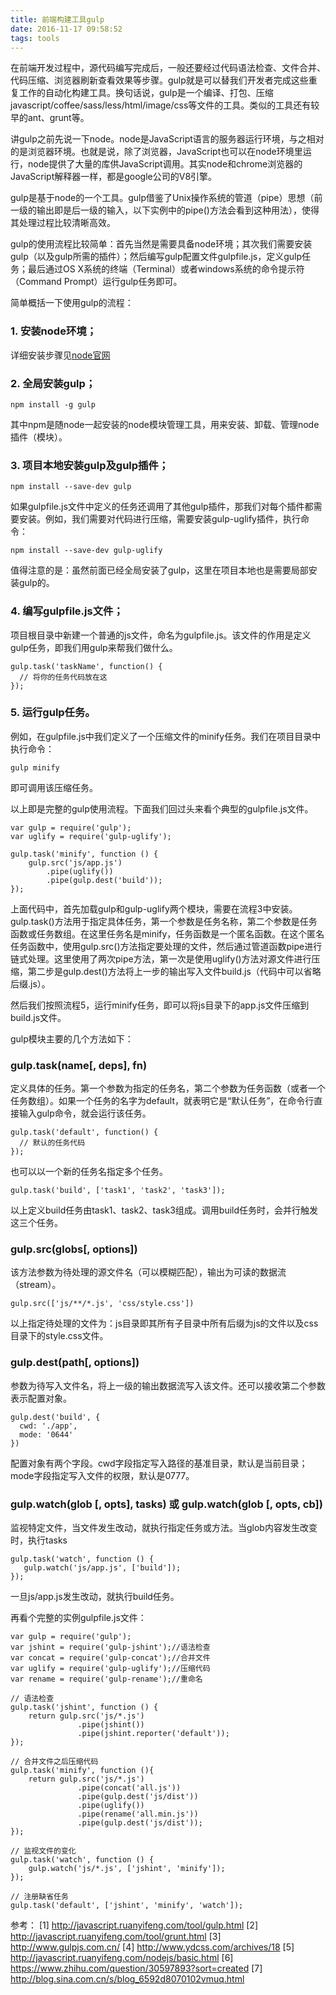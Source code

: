 ```yaml
---
title: 前端构建工具gulp
date: 2016-11-17 09:58:52
tags: tools
---
```


在前端开发过程中，源代码编写完成后，一般还要经过代码语法检查、文件合并、代码压缩、浏览器刷新查看效果等步骤。gulp就是可以替我们开发者完成这些重复工作的自动化构建工具。换句话说，gulp是一个编译、打包、压缩javascript/coffee/sass/less/html/image/css等文件的工具。类似的工具还有较早的ant、grunt等。

<!-- more -->

讲gulp之前先说一下node。node是JavaScript语言的服务器运行环境，与之相对的是浏览器环境。也就是说，除了浏览器，JavaScript也可以在node环境里运行，node提供了大量的库供JavaScript调用。其实node和chrome浏览器的JavaScript解释器一样，都是google公司的V8引擎。

gulp是基于node的一个工具。gulp借鉴了Unix操作系统的管道（pipe）思想（前一级的输出即是后一级的输入，以下实例中的pipe()方法会看到这种用法），使得其处理过程比较清晰高效。

gulp的使用流程比较简单：首先当然是需要具备node环境；其次我们需要安装gulp（以及gulp所需的插件）；然后编写gulp配置文件gulpfile.js，定义gulp任务；最后通过OS X系统的终端（Terminal）或者windows系统的命令提示符（Command Prompt）运行gulp任务即可。

简单概括一下使用gulp的流程：

### 1. 安装node环境；

详细安装步骤见[node官网](https://nodejs.org/en/)

### 2. 全局安装gulp；

```
npm install -g gulp
```
其中npm是随node一起安装的node模块管理工具，用来安装、卸载、管理node插件（模块）。

### 3. 项目本地安装gulp及gulp插件；

```
npm install --save-dev gulp
```
如果gulpfile.js文件中定义的任务还调用了其他gulp插件，那我们对每个插件都需要安装。例如，我们需要对代码进行压缩，需要安装gulp-uglify插件，执行命令：
```
npm install --save-dev gulp-uglify
```
值得注意的是：虽然前面已经全局安装了gulp，这里在项目本地也是需要局部安装gulp的。

### 4. 编写gulpfile.js文件；

项目根目录中新建一个普通的js文件，命名为gulpfile.js。该文件的作用是定义gulp任务，即我们用gulp来帮我们做什么。

```
gulp.task('taskName', function() {
  // 将你的任务代码放在这
});
```

### 5. 运行gulp任务。

例如，在gulpfile.js中我们定义了一个压缩文件的minify任务。我们在项目目录中执行命令：

```
gulp minify
```
即可调用该压缩任务。

以上即是完整的gulp使用流程。下面我们回过头来看个典型的gulpfile.js文件。

```
var gulp = require('gulp');
var uglify = require('gulp-uglify');

gulp.task('minify', function () {
    gulp.src('js/app.js')
        .pipe(uglify())
        .pipe(gulp.dest('build'));
});
```

上面代码中，首先加载gulp和gulp-uglify两个模块，需要在流程3中安装。gulp.task()方法用于指定具体任务，第一个参数是任务名称，第二个参数是任务函数或任务数组。在这里任务名是minify，任务函数是一个匿名函数。在这个匿名任务函数中，使用gulp.src()方法指定要处理的文件，然后通过管道函数pipe进行链式处理。这里使用了两次pipe方法，第一次是使用uglify()方法对源文件进行压缩，第二步是gulp.dest()方法将上一步的输出写入文件build.js（代码中可以省略后缀.js）。

然后我们按照流程5，运行minify任务，即可以将js目录下的app.js文件压缩到build.js文件。

gulp模块主要的几个方法如下：

### gulp.task(name[, deps], fn)

定义具体的任务。第一个参数为指定的任务名，第二个参数为任务函数（或者一个任务数组）。如果一个任务的名字为default，就表明它是“默认任务”，在命令行直接输入gulp命令，就会运行该任务。

```
gulp.task('default', function() {
  // 默认的任务代码
});
```
也可以以一个新的任务名指定多个任务。

```
gulp.task('build', ['task1', 'task2', 'task3']);
```

以上定义build任务由task1、task2、task3组成。调用build任务时，会并行触发这三个任务。

### gulp.src(globs[, options])

该方法参数为待处理的源文件名（可以模糊匹配），输出为可读的数据流（stream）。

```
gulp.src(['js/**/*.js', 'css/style.css'])
```
以上指定待处理的文件为：js目录即其所有子目录中所有后缀为js的文件以及css目录下的style.css文件。

### gulp.dest(path[, options])

参数为待写入文件名，将上一级的输出数据流写入该文件。还可以接收第二个参数表示配置对象。

```
gulp.dest('build', {
  cwd: './app',
  mode: '0644'
})
```
配置对象有两个字段。cwd字段指定写入路径的基准目录，默认是当前目录；mode字段指定写入文件的权限，默认是0777。

### gulp.watch(glob [, opts], tasks) 或 gulp.watch(glob [, opts, cb])

监视特定文件，当文件发生改动，就执行指定任务或方法。当glob内容发生改变时，执行tasks

```
gulp.task('watch', function () {
   gulp.watch('js/app.js', ['build']);
});
```

一旦js/app.js发生改动，就执行build任务。

再看个完整的实例gulpfile.js文件：

```
var gulp = require('gulp');
var jshint = require('gulp-jshint');//语法检查
var concat = require('gulp-concat');//合并文件
var uglify = require('gulp-uglify');//压缩代码
var rename = require('gulp-rename');//重命名

// 语法检查
gulp.task('jshint', function () {
    return gulp.src('js/*.js')
               .pipe(jshint())
               .pipe(jshint.reporter('default'));
});

// 合并文件之后压缩代码
gulp.task('minify', function (){
    return gulp.src('js/*.js')
               .pipe(concat('all.js'))
               .pipe(gulp.dest('js/dist'))
               .pipe(uglify())
               .pipe(rename('all.min.js'))
               .pipe(gulp.dest('js/dist'));
});

// 监视文件的变化
gulp.task('watch', function () {
    gulp.watch('js/*.js', ['jshint', 'minify']);
});

// 注册缺省任务
gulp.task('default', ['jshint', 'minify', 'watch']);
```


参考：
[1] http://javascript.ruanyifeng.com/tool/gulp.html
[2] http://javascript.ruanyifeng.com/tool/grunt.html
[3] http://www.gulpjs.com.cn/
[4] http://www.ydcss.com/archives/18
[5] http://javascript.ruanyifeng.com/nodejs/basic.html
[6] https://www.zhihu.com/question/30597893?sort=created
[7] http://blog.sina.com.cn/s/blog_6592d8070102vmuq.html
